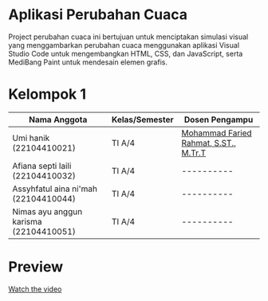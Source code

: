 # Aplikasi Perubahan Cuaca
Project perubahan cuaca ini bertujuan untuk menciptakan simulasi visual yang menggambarkan perubahan cuaca menggunakan aplikasi Visual Studio Code untuk mengembangkan HTML, CSS, dan JavaScript, serta MediBang Paint untuk mendesain elemen grafis.

# Kelompok 1

| Nama Anggota | Kelas/Semester | Dosen Pengampu |
|----------|----------|----------|
| Umi hanik (22104410021) | TI A/4 | [Mohammad Faried Rahmat, S.ST., M.Tr.T](https://github.com/fariedrahmat/mrhmt80.git) | 
| Afiana septi laili (22104410032) | TI A/4 | ---------- |
| Assyhfatul aina ni'mah (22104410044) | TI A/4 | ---------- |
| Nimas ayu anggun karisma (22104410051) | TI A/4 | ---------- |

# Preview

[Watch the video](https://drive.google.com/file/d/14IGAppiyYHBzeQi_RmoQwoWCPo1rmsbL/view)

